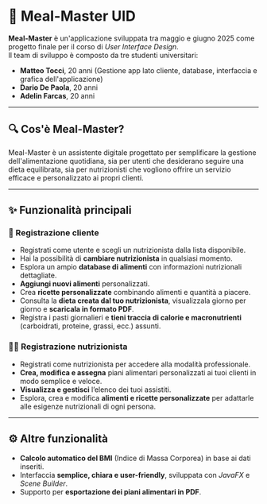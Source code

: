 # 🥗 Meal-Master UID

**Meal-Master** è un'applicazione sviluppata tra maggio e giugno 2025 come progetto finale per il corso di *User Interface Design*.  
Il team di sviluppo è composto da tre studenti universitari:

- **Matteo Tocci**, 20 anni  (Gestione app lato cliente, database, interfaccia e grafica dell'applicazione)
- **Dario De Paola**, 20 anni  
- **Adelin Farcas**, 20 anni  

---

## 🔍 Cos'è Meal-Master?

Meal-Master è un assistente digitale progettato per semplificare la gestione dell'alimentazione quotidiana, sia per utenti che desiderano seguire una dieta equilibrata, sia per nutrizionisti che vogliono offrire un servizio efficace e personalizzato ai propri clienti.

---

## ✨ Funzionalità principali

### 👤 Registrazione cliente

- Registrati come utente e scegli un nutrizionista dalla lista disponibile.
- Hai la possibilità di **cambiare nutrizionista** in qualsiasi momento.
- Esplora un ampio **database di alimenti** con informazioni nutrizionali dettagliate.
- **Aggiungi nuovi alimenti** personalizzati.
- Crea **ricette personalizzate** combinando alimenti e quantità a piacere.
- Consulta la **dieta creata dal tuo nutrizionista**, visualizzala giorno per giorno e **scaricala in formato PDF**.
- Registra i pasti giornalieri e **tieni traccia di calorie e macronutrienti** (carboidrati, proteine, grassi, ecc.) assunti.

### 🧑‍⚕️ Registrazione nutrizionista

- Registrati come nutrizionista per accedere alla modalità professionale.
- **Crea, modifica e assegna** piani alimentari personalizzati ai tuoi clienti in modo semplice e veloce.
- **Visualizza e gestisci** l’elenco dei tuoi assistiti.
- Esplora, crea e modifica **alimenti e ricette personalizzate** per adattarle alle esigenze nutrizionali di ogni persona.

---

## ⚙️ Altre funzionalità

- **Calcolo automatico del BMI** (Indice di Massa Corporea) in base ai dati inseriti.
- Interfaccia **semplice, chiara e user-friendly**, sviluppata con *JavaFX* e *Scene Builder*.
- Supporto per **esportazione dei piani alimentari in PDF**.


